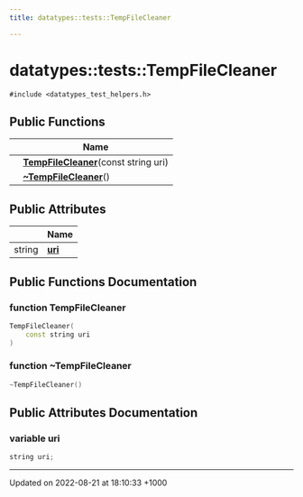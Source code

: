```yaml
---
title: datatypes::tests::TempFileCleaner

---
```


# datatypes::tests::TempFileCleaner






`#include <datatypes_test_helpers.h>`

## Public Functions

|                | Name           |
| -------------- | -------------- |
| | **[TempFileCleaner](/uchronia-ts-doc/cpp/Classes/classdatatypes_1_1tests_1_1TempFileCleaner/#function-tempfilecleaner)**(const string uri) |
| | **[~TempFileCleaner](/uchronia-ts-doc/cpp/Classes/classdatatypes_1_1tests_1_1TempFileCleaner/#function-~tempfilecleaner)**() |

## Public Attributes

|                | Name           |
| -------------- | -------------- |
| string | **[uri](/uchronia-ts-doc/cpp/Classes/classdatatypes_1_1tests_1_1TempFileCleaner/#variable-uri)**  |

## Public Functions Documentation

### function TempFileCleaner

```cpp
TempFileCleaner(
    const string uri
)
```


### function ~TempFileCleaner

```cpp
~TempFileCleaner()
```


## Public Attributes Documentation

### variable uri

```cpp
string uri;
```


-------------------------------

Updated on 2022-08-21 at 18:10:33 +1000